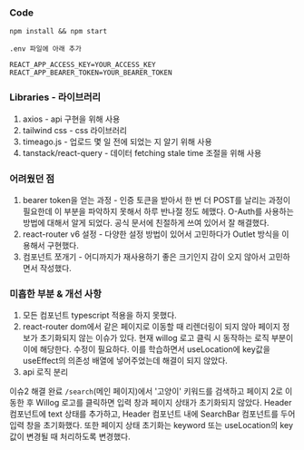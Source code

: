 ### Code

`npm install && npm start`

`.env 파일에 아래 추가`

```
REACT_APP_ACCESS_KEY=YOUR_ACCESS_KEY
REACT_APP_BEARER_TOKEN=YOUR_BEARER_TOKEN
```

### Libraries - 라이브러리

1. axios - api 구현을 위해 사용
2. tailwind css - css 라이브러리
3. timeago.js - 업로드 몇 일 전에 되었는 지 알기 위해 사용
4. tanstack/react-query - 데이터 fetching stale time 조절을 위해 사용

### 어려웠던 점

1. bearer token을 얻는 과정 - 인증 토큰을 받아서 한 번 더 POST를 날리는 과정이 필요한데 이 부분을 파악하지 못해서 하루 반나절 정도 헤맸다. O-Auth를 사용하는 방법에 대해서 알게 되었다. 공식 문서에 친절하게 쓰여 있어서 잘 해결했다.
2. react-router v6 설정 - 다양한 설정 방법이 있어서 고민하다가 Outlet 방식을 이용해서 구현했다.
3. 컴포넌트 쪼개기 - 어디까지가 재사용하기 좋은 크기인지 감이 오지 않아서 고민하면서 작성했다.

### 미흡한 부분 & 개선 사항

1. 모든 컴포넌트 typescript 적용을 하지 못했다.
2. react-router dom에서 같은 페이지로 이동할 때 리렌더링이 되지 않아 페이지 정보가 초기화되지 않는 이슈가 있다. 현재 willog 로고 클릭 시 동작하는 로직 부분이 이에 해당한다. 수정이 필요하다. 이를 학습하면서 useLocation에 key값을 useEffect의 의존성 배열에 넣어주었는데 해결이 되지 않았다.
3. api 로직 분리

이슈2 해결 완료
`/search`(메인 페이지)에서 '고양이' 키워드를 검색하고 페이지 2로 이동한 후 Willog 로고를 클릭하면 입력 창과 페이지 상태가 초기화되지 않았다. Header 컴포넌트에 text 상태를 추가하고, Header 컴포넌트 내에 SearchBar 컴포넌트를 두어 입력 창을 초기화했다. 또한 페이지 상태 초기화는 keyword 또는 useLocation의 key 값이 변경될 때 처리하도록 변경했다.
